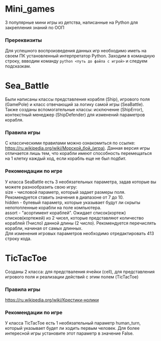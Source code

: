 # Mini_games
3 популярные мини игры из детства, написанные на Python для закрепления знаний по ООП 
### Пререквизиты
Для успешного воспроизведения данных игр необходимо иметь на своем ПК установленный интерпретатор Python. Заходим в командную строку, ввводим 
команду ```python <путь до файла с игрой>``` и следуем подсказкам.
# Sea_Battle
Были написаны классы представления корабля (Ship), игрового поля (GamePole) и класс отвечающий за логику самой игры (SeaBattle). Также созданы вспомогательные классы:
исключение (ShipError), контекстный менеджер (ShipDefender) для изменений параметров корабля.
### Правила игры
С классическими правилами можно ознакомиться по ссылке: https://ru.wikipedia.org/wiki/Морской_бой_(игра). Данная версия игры отличается лишь тем, что корабли
имеют способность перемещаться на 1 клетку каждый ход, если корабль еще не был подбит.
### Рекомендации по игре
У класса SeaBattle есть 3 необязательных параметра, задав которые вы можете разнообразить свою игру:\
size - числовой параметр, который задает размеры поля. Рекомендуется ставить значения в диапазоне от 7 до 10.\
hidden - булевый параметр, которые указывает будут ли скрыты непотопленные корабли на поле компьютера.\
assort - "асортимент кораблей". Ожидает список(кортеж) списков(кортежей) из 2 чисел, которые представляют количество кораблей (1число) данной длины (2 число). 
Рекомендуется перечислять корабли, начиная от самых длинных.\
Для изменения игровых параметров необходимо отредактировать 413 строку кода.
# TicTacToe
Созданы 2 класса: для предстваления ячейки (cell), для представления игрового поля и реализации действий с этим полем (TicTacToe)
### Правила игры
https://ru.wikipedia.org/wiki/Крестики-нолики
### Рекомендации по игре
У класса TicTacToe есть 1 необязательный параметр human_turn, который указывает будет ли ходить первым человек. Для более интересной игры установите этот параметр 
в значение False.